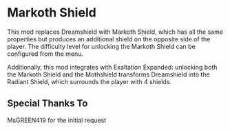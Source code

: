 # Markoth Shield

This mod replaces Dreamshield with Markoth Shield, which has all the same properties but produces an additional shield on the opposite side of the player. 
The difficulty level for unlocking the Markoth Shield can be configured from the menu.

Additionally, this mod integrates with Exaltation Expanded: unlocking both the Markoth Shield and the Mothshield transforms Dreamshield into the 
Radiant Shield, which surrounds the player with 4 shields.

## Special Thanks To
MsGREEN419 for the initial request